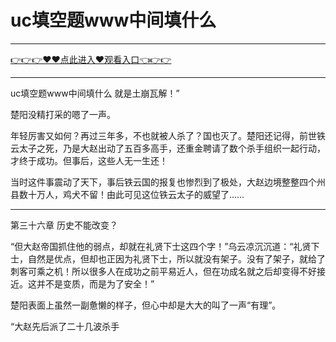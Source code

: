 # uc填空题www中间填什么

<hr/> <a href="https://github.com/kjhudf/xccd/issues/1">👉👉👉♥♥点此进入♥观看入口👈👉👉</a><hr/>

uc填空题www中间填什么
就是土崩瓦解！”

楚阳没精打采的嗯了一声。

年轻厉害又如何？再过三年多，不也就被人杀了？国也灭了。楚阳还记得，前世铁云太子之死，乃是大赵出动了五百多高手，还重金聘请了数个杀手组织一起行动，才终于成功。但事后，这些人无一生还！

当时这件事震动了天下，事后铁云国的报复也惨烈到了极处，大赵边境整整四个州县数十万人，鸡犬不留！由此可见这位铁云太子的威望了……

************

第三十六章 历史不能改变？

“但大赵帝国抓住他的弱点，却就在礼贤下士这四个字！”乌云凉沉沉道：“礼贤下士，自然是优点，但却也正因为礼贤下士，所以就没有架子。没有了架子，就给了刺客可乘之机！所以很多人在成功之前平易近人，但在功成名就之后却变得不好接近。这并不是变质，而是为了安全！”

楚阳表面上虽然一副惫懒的样子，但心中却是大大的叫了一声“有理”。

“大赵先后派了二十几波杀手

